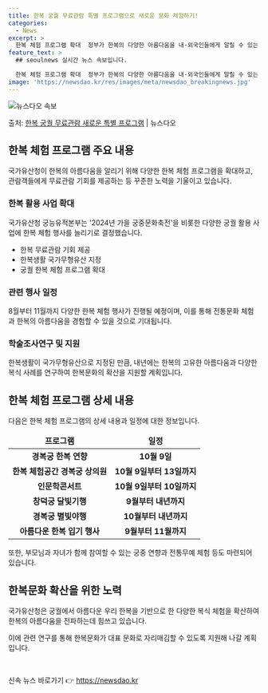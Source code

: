 ```yaml
---
title: 한복 궁궐 무료관람 특별 프로그램으로 새로운 문화 체험하기!
categories:
  - News
excerpt: >
  한복 체험 프로그램 확대  정부가 한복의 다양한 아름다움을 내·외국인들에게 알릴 수 있는 한복 체험과 강연 …
feature_text: >
  ## seoulnews 실시간 뉴스 속보입니다.

  한복 체험 프로그램 확대  정부가 한복의 다양한 아름다움을 내·외국인들에게 알릴 수 있는 한복 체험과 강연 …
image: 'https://newsdao.kr/res/images/meta/newsdao_breakingnews.jpg'
---
```


![뉴스다오 속보](https://newsdao.kr/res/images/meta/newsdao_breakingnews.jpg)

<p>출처: <a href="https://newsdao.kr/4275" rel="dofollow">한복 궁궐 무료관람 새로운 특별 프로그램</a> | 뉴스다오</p>

<h2 data-ke-size="size26">한복 체험 프로그램 주요 내용</h2>
<p data-ke-size="size16">국가유산청이 한복의 아름다움을 알리기 위해 다양한 한복 체험 프로그램을 확대하고, 관람객들에게 무료관람 기회를 제공하는 등 꾸준한 노력을 기울이고 있습니다.</p>

<h3>한복 활용 사업 확대</h3>
<p data-ke-size="size16">국가유산청 궁능유적본부는 '2024년 가을 궁중문화축전'을 비롯한 다양한 궁궐 활용 사업에 한복 체험 행사를 늘리기로 결정했습니다.</p>
<ul>
<li>한복 무료관람 기회 제공</li>
<li>한복생활 국가무형유산 지정</li>
<li>궁궐 한복 체험 프로그램 확대</li>
</ul>

<h3>관련 행사 일정</h3>
<p data-ke-size="size16">8월부터 11월까지 다양한 한복 체험 행사가 진행될 예정이며, 이를 통해 전통문화 체험과 한복의 아름다움을 경험할 수 있을 것으로 기대됩니다.</p>

<h3>학술조사연구 및 지원</h3>
<p data-ke-size="size16">한복생활이 국가무형유산으로 지정된 만큼, 내년에는 한복의 고유한 아름다움과 다양한 복식 사례를 연구하여 한복문화의 확산을 지원할 계획입니다.</p>

<h2 data-ke-size="size26">한복 체험 프로그램 상세 내용</h2>
<p data-ke-size="size16">다음은 한복 체험 프로그램의 상세 내용과 일정에 대한 정보입니다.</p>

<table>
<thead>
<tr>
<td style="text-align: center; height: 17px;"><b>프로그램</b></td>
<td style="text-align: center; height: 17px;"><b>일정</b></td>
</tr>
</thead>
<tbody>
<tr>
<td style="text-align: center; height: 17px;"><b>경복궁 한복 연향</b></td>
<td style="text-align: center; height: 17px;"><b>10월 9일</b></td>
</tr>
<tr>
<td style="text-align: center; height: 17px;"><b>한복 체험공간 경복궁 상의원</b></td>
<td style="text-align: center; height: 17px;"><b>10월 9일부터 13일까지</b></td>
</tr>
<tr>
<td style="text-align: center; height: 17px;"><b>인문학콘서트</b></td>
<td style="text-align: center; height: 17px;"><b>10월 9일부터 10일까지</b></td>
</tr>
<tr>
<td style="text-align: center; height: 17px;"><b>창덕궁 달빛기행</b></td>
<td style="text-align: center; height: 17px;"><b>9월부터 내년까지</b></td>
</tr>
<tr>
<td style="text-align: center; height: 17px;"><b>경복궁 별빛야행</b></td>
<td style="text-align: center; height: 17px;"><b>10월부터 내년까지</b></td>
</tr>
<tr>
<td style="text-align: center; height: 17px;"><b>아름다운 한복 입기 행사</b></td>
<td style="text-align: center; height: 17px;"><b>9월부터 11월까지</b></td>
</tr>
</tbody>
</table>

<p data-ke-size="size16">또한, 부모님과 자녀가 함께 참여할 수 있는 궁중 연향과 전통무예 체험 등도 마련되어 있습니다.</p>

<h2 data-ke-size="size26">한복문화 확산을 위한 노력</h2>
<p data-ke-size="size16">국가유산청은 궁궐에서 아름다운 우리 한복을 기반으로 한 다양한 복식 체험을 확산하여 한복의 아름다움을 전파하는데 힘쓰고 있습니다.</p>
<p data-ke-size="size16">이에 관련 연구를 통해 한복문화가 대표 문화로 자리매김할 수 있도록 지원해 나갈 계획입니다.</p>

<p data-ke-size="size16">&nbsp;</p> 

신속 뉴스 바로가기 👉 <a href="https://newsdao.kr" rel="dofollow">https://newsdao.kr</a>


